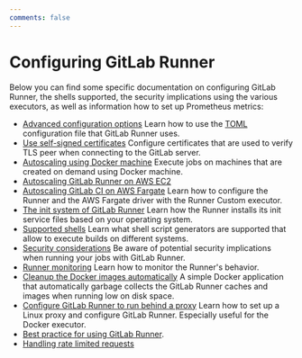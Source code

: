```yaml
---
comments: false
---
```


# Configuring GitLab Runner

Below you can find some specific documentation on configuring GitLab Runner, the
shells supported, the security implications using the various executors, as
well as information how to set up Prometheus metrics:

- [Advanced configuration options](advanced-configuration.md) Learn how to use the [TOML][] configuration file that GitLab Runner uses.
- [Use self-signed certificates](tls-self-signed.md) Configure certificates that are used to verify TLS peer when connecting to the GitLab server.
- [Autoscaling using Docker machine](autoscale.md) Execute jobs on machines that are created on demand using Docker machine.
- [Autoscaling GitLab Runner on AWS EC2](runner_autoscale_aws/index.md)
- [Autoscaling GitLab CI on AWS Fargate](runner_autoscale_aws_fargate/index.md) Learn how to configure the Runner and the AWS Fargate driver with the
  Runner Custom executor.
- [The init system of GitLab Runner](init.md) Learn how the Runner installs its init service files based on your operating system.
- [Supported shells](../shells/index.md) Learn what shell script generators are supported that allow to execute builds on different systems.
- [Security considerations](../security/index.md) Be aware of potential security implications when running your jobs with GitLab Runner.
- [Runner monitoring](../monitoring/README.md) Learn how to monitor the Runner's behavior.
- [Cleanup the Docker images automatically](https://gitlab.com/gitlab-org/gitlab-runner-docker-cleanup) A simple Docker application that automatically garbage collects the GitLab Runner caches and images when running low on disk space.
- [Configure GitLab Runner to run behind a proxy](proxy.md) Learn how to set up a Linux proxy and configure GitLab Runner. Especially useful for the Docker executor.
- [Best practice for using GitLab Runner](../best_practice/index.md).
- [Handling rate limited requests](rate_limiting.md)

[TOML]: https://github.com/toml-lang/toml
